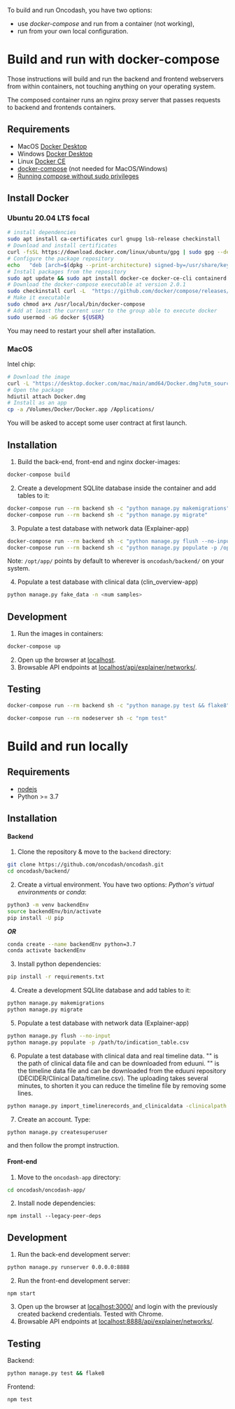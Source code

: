 
To build and run Oncodash, you have two options:
- use *docker-compose* and run from a container (not working),
- run from your own local configuration.


# Build and run with docker-compose

Those instructions will build and run the backend and frontend webservers
from within containers, not touching anything on your operating system.

The composed container runs an nginx proxy server that passes requests to backend and
frontends containers.


## Requirements

- MacOS [Docker Desktop](https://docs.docker.com/desktop/mac/install/)
- Windows [Docker Desktop](https://docs.docker.com/desktop/windows/install/)
- Linux [Docker CE](https://docs.docker.com/engine/install/)
- [docker-compose](https://docs.docker.com/compose/install/) (not needed for MacOS/Windows)
- [Running compose without sudo privileges](https://docs.docker.com/engine/install/linux-postinstall/)


## Install Docker

### Ubuntu 20.04 LTS focal

```bash
# install dependencies
sudo apt install ca-certificates curl gnupg lsb-release checkinstall
# Download and install certificates
curl -fsSL https://download.docker.com/linux/ubuntu/gpg | sudo gpg --dearmor -o /usr/share/keyrings/docker-archive-keyring.gpg
# Configure the package repository
echo   "deb [arch=$(dpkg --print-architecture) signed-by=/usr/share/keyrings/docker-archive-keyring.gpg] https://download.docker.com/linux/ubuntu $(lsb_release -cs) stable" | sudo tee /etc/apt/sources.list.d/docker.list
# Install packages from the repository
sudo apt update && sudo apt install docker-ce docker-ce-cli containerd.io
# Download the docker-compose executable at version 2.0.1
sudo checkinstall curl -L  "https://github.com/docker/compose/releases/download/v2.0.1/docker-compose-$(uname -s)-$(uname -m)" -o /usr/local/docker-compose
# Make it executable
sudo chmod a+x /usr/local/bin/docker-compose
# Add at least the current user to the group able to execute docker
sudo usermod -aG docker ${USER}
```

You may need to restart your shell after installation.


### MacOS

Intel chip:
```bash
# Download the image
curl -L "https://desktop.docker.com/mac/main/amd64/Docker.dmg?utm_source=docker&utm_medium=webreferral&utm_campaign=docs-driven-download-mac-amd64" -o Docker.dmg
# Open the package
hdiutil attach Docker.dmg
# Install as an app
cp -a /Volumes/Docker/Docker.app /Applications/
```

You will be asked to accept some user contract at first launch.


## Installation

1. Build the back-end, front-end and nginx docker-images:
```sh
docker-compose build
```
2. Create a development SQLlite database inside the container and add tables to it:
```sh
docker-compose run --rm backend sh -c "python manage.py makemigrations"
docker-compose run --rm backend sh -c "python manage.py migrate"
```

3. Populate a test database with network data (Explainer-app)

```sh
docker-compose run --rm backend sh -c "python manage.py flush --no-input"
docker-compose run --rm backend sh -c "python manage.py populate -p /opt/app/path/to/indf.csv"
```
Note: `/opt/app/` points by default to wherever is `oncodash/backend/` on your
system.

4. Populate a test database with clinical data (clin_overview-app)
```sh
python manage.py fake_data -n <num samples>
```

## Development

1. Run the images in containers:
```sh
docker-compose up
``` 
2. Open up the browser at [localhost](http://localhost).
3. Browsable API endpoints at [localhost/api/explainer/networks/](http://localhost/api/explainer/networks/).


## Testing

```sh
docker-compose run --rm backend sh -c "python manage.py test && flake8"
```

```sh
docker-compose run --rm nodeserver sh -c "npm test"
```


# Build and run locally

## Requirements

- [nodejs](https://nodejs.org/en/download/)
- Python >= 3.7

## Installation

#### Backend

1. Clone the repository & move to the `backend` directory:
```sh
git clone https://github.com/oncodash/oncodash.git
cd oncodash/backend/
```
2. Create a virtual environment.
You have two options: *Python's virtual environments* or *conda*:
```sh
python3 -m venv backendEnv
source backendEnv/bin/activate
pip install -U pip
```

***OR***

```sh
conda create --name backendEnv python=3.7
conda activate backendEnv
```

3. Install python dependencies:
```sh
pip install -r requirements.txt
```
4. Create a development SQLlite database and add tables to it:
```sh
python manage.py makemigrations
python manage.py migrate
```
5. Populate a test database with network data (Explainer-app)
```sh
python manage.py flush --no-input
python manage.py populate -p /path/to/indication_table.csv
```

6. Populate a test database with clinical data and real timeline data. "<clinical filepath>" is the path of clinical data file and can be downloaded from eduuni. "<timeline filepath>" is the timeline data file and can be downloaded from the eduuni repository (DECIDER/Clinical Data/timeline.csv). The uploading takes several minutes, to shorten it you can reduce the timeline file by removing some lines.
```sh
python manage.py import_timelinerecords_and_clinicaldata -clinicalpath <clinical filepath> -timelinepath <timeline filepath>
```

7. Create an account. Type:
```sh
python manage.py createsuperuser
```
and then follow the prompt instruction.

#### Front-end

1. Move to the `oncodash-app` directory:
```sh
cd oncodash/oncodash-app/
```
2. Install node dependencies:
```
npm install --legacy-peer-deps
```


## Development

1. Run the back-end development server:
```sh
python manage.py runserver 0.0.0.0:8888
```
2. Run the front-end development server:
```
npm start
```
3. Open up the browser at [localhost:3000/](http://localhost:3000/) and login with the previously created backend credentials. Tested with Chrome.
4. Browsable API endpoints at [localhost:8888/api/explainer/networks/](http://localhost:8888/api/explainer/networks/).


## Testing

Backend:
```sh
python manage.py test && flake8
```

Frontend:
```sh
npm test
```

